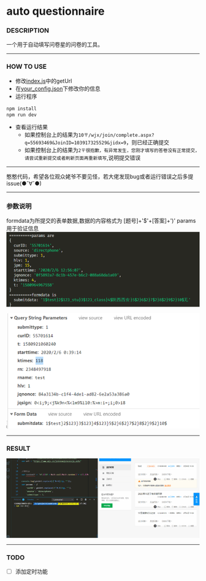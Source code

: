 # auto questionnaire




### DESCRIPTION
一个用于自动填写问卷星的问卷的工具。

---
### HOW TO USE
- 修改[index.js](./index.js)中的getUrl
- 在[your_config.json](./your_config.json)下修改你的信息
- 运行程序
```
npm install
npm run dev
```
- 查看运行结果
  - 如果控制台上的结果为`10〒/wjx/join/complete.aspx?q=55693469&JoinID=103917325529&jidx=9`，则已经正确提交
  - 如果控制台上的结果为`2〒很抱歉，有异常发生，您刚才填写的答卷没有正常提交，请尝试重新提交或者刷新页面再重新填写`,说明提交错误
---

憨憨代码，希望各位观众姥爷不要见怪，若大佬发现bug或者运行错误之后多提issue(●ˇ∀ˇ●)

--- 
### 参数说明
formdata为所提交的表单数据,数据的内容格式为 [题号]+'$'+[答案]+')'
params用于验证信息
![avatar](./.images/params.png)

![avatar](./.images/chrome.png)

---

### RESULT
![avatart](./.images/result.gif)

---

### TODO
- [ ] 添加定时功能

